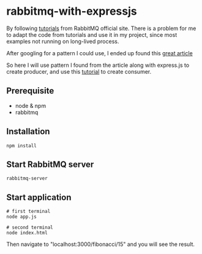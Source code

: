 # rabbitmq-with-expressjs

By following [tutorials](https://www.rabbitmq.com/getstarted.html) from RabbitMQ official site. There is a problem for me to adapt the code from tutorials and use it in my project, since most examples not running on long-lived process.

After googling for a pattern I could use, I ended up found this [great article](https://facundoolano.wordpress.com/2016/06/26/real-world-rpc-with-rabbitmq-and-node-js/)

So here I will use pattern I found from the article along with express.js to create producer,
and use this [tutorial](https://www.rabbitmq.com/tutorials/tutorial-six-javascript.html) to create consumer.

## Prerequisite
* node & npm
* rabbitmq

## Installation
```
npm install
```

## Start RabbitMQ server
```
rabbitmq-server
```

## Start application
```
# first terminal
node app.js

# second terminal
node index.html
```

Then navigate to "localhost:3000/fibonacci/15" and you will see the result.
